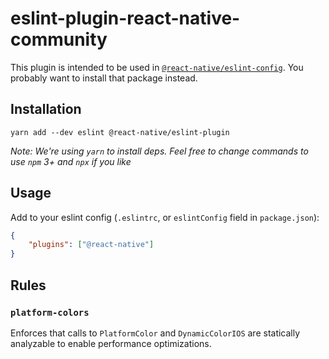# eslint-plugin-react-native-community

This plugin is intended to be used in [`@react-native/eslint-config`](https://github.com/facebook/react-native/tree/HEAD/packages/eslint-config-react-native-community). You probably want to install that package instead.

## Installation

```
yarn add --dev eslint @react-native/eslint-plugin
```

*Note: We're using `yarn` to install deps. Feel free to change commands to use `npm` 3+ and `npx` if you like*

## Usage

Add to your eslint config (`.eslintrc`, or `eslintConfig` field in `package.json`):

```json
{
    "plugins": ["@react-native"]
}
```

## Rules

### `platform-colors`

Enforces that calls to `PlatformColor` and `DynamicColorIOS` are statically analyzable to enable performance optimizations.
